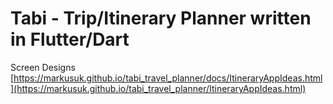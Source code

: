 # Tabi - Trip/Itinerary Planner written in Flutter/Dart

Screen Designs
[https://markusuk.github.io/tabi_travel_planner/docs/ItineraryAppIdeas.html](https://markusuk.github.io/tabi_travel_planner/ItineraryAppIdeas.html)

